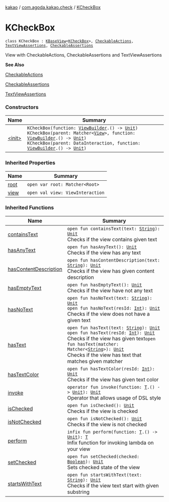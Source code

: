 [kakao](../../index.md) / [com.agoda.kakao.check](../index.md) / [KCheckBox](./index.md)

# KCheckBox

`class KCheckBox : `[`KBaseView`](../../com.agoda.kakao.common.views/-k-base-view/index.md)`<`[`KCheckBox`](./index.md)`>, `[`CheckableActions`](../-checkable-actions/index.md)`, `[`TextViewAssertions`](../../com.agoda.kakao.text/-text-view-assertions/index.md)`, `[`CheckableAssertions`](../-checkable-assertions/index.md)

View with CheckableActions, CheckableAssertions and TextViewAssertions

**See Also**

[CheckableActions](../-checkable-actions/index.md)

[CheckableAssertions](../-checkable-assertions/index.md)

[TextViewAssertions](../../com.agoda.kakao.text/-text-view-assertions/index.md)

### Constructors

| Name | Summary |
|---|---|
| [&lt;init&gt;](-init-.md) | `KCheckBox(function: `[`ViewBuilder`](../../com.agoda.kakao.common.builders/-view-builder/index.md)`.() -> `[`Unit`](https://kotlinlang.org/api/latest/jvm/stdlib/kotlin/-unit/index.html)`)`<br>`KCheckBox(parent: Matcher<`[`View`](https://developer.android.com/reference/android/view/View.html)`>, function: `[`ViewBuilder`](../../com.agoda.kakao.common.builders/-view-builder/index.md)`.() -> `[`Unit`](https://kotlinlang.org/api/latest/jvm/stdlib/kotlin/-unit/index.html)`)`<br>`KCheckBox(parent: DataInteraction, function: `[`ViewBuilder`](../../com.agoda.kakao.common.builders/-view-builder/index.md)`.() -> `[`Unit`](https://kotlinlang.org/api/latest/jvm/stdlib/kotlin/-unit/index.html)`)` |

### Inherited Properties

| Name | Summary |
|---|---|
| [root](../../com.agoda.kakao.common.views/-k-base-view/root.md) | `open var root: Matcher<Root>` |
| [view](../../com.agoda.kakao.common.views/-k-base-view/view.md) | `open val view: ViewInteraction` |

### Inherited Functions

| Name | Summary |
|---|---|
| [containsText](../../com.agoda.kakao.text/-text-view-assertions/contains-text.md) | `open fun containsText(text: `[`String`](https://kotlinlang.org/api/latest/jvm/stdlib/kotlin/-string/index.html)`): `[`Unit`](https://kotlinlang.org/api/latest/jvm/stdlib/kotlin/-unit/index.html)<br>Checks if the view contains given text |
| [hasAnyText](../../com.agoda.kakao.text/-text-view-assertions/has-any-text.md) | `open fun hasAnyText(): `[`Unit`](https://kotlinlang.org/api/latest/jvm/stdlib/kotlin/-unit/index.html)<br>Checks if the view has any text |
| [hasContentDescription](../../com.agoda.kakao.text/-text-view-assertions/has-content-description.md) | `open fun hasContentDescription(text: `[`String`](https://kotlinlang.org/api/latest/jvm/stdlib/kotlin/-string/index.html)`): `[`Unit`](https://kotlinlang.org/api/latest/jvm/stdlib/kotlin/-unit/index.html)<br>Checks if the view has given content description |
| [hasEmptyText](../../com.agoda.kakao.text/-text-view-assertions/has-empty-text.md) | `open fun hasEmptyText(): `[`Unit`](https://kotlinlang.org/api/latest/jvm/stdlib/kotlin/-unit/index.html)<br>Checks if the view have not any text |
| [hasNoText](../../com.agoda.kakao.text/-text-view-assertions/has-no-text.md) | `open fun hasNoText(text: `[`String`](https://kotlinlang.org/api/latest/jvm/stdlib/kotlin/-string/index.html)`): `[`Unit`](https://kotlinlang.org/api/latest/jvm/stdlib/kotlin/-unit/index.html)<br>`open fun hasNoText(resId: `[`Int`](https://kotlinlang.org/api/latest/jvm/stdlib/kotlin/-int/index.html)`): `[`Unit`](https://kotlinlang.org/api/latest/jvm/stdlib/kotlin/-unit/index.html)<br>Checks if the view does not have a given text |
| [hasText](../../com.agoda.kakao.text/-text-view-assertions/has-text.md) | `open fun hasText(text: `[`String`](https://kotlinlang.org/api/latest/jvm/stdlib/kotlin/-string/index.html)`): `[`Unit`](https://kotlinlang.org/api/latest/jvm/stdlib/kotlin/-unit/index.html)<br>`open fun hasText(resId: `[`Int`](https://kotlinlang.org/api/latest/jvm/stdlib/kotlin/-int/index.html)`): `[`Unit`](https://kotlinlang.org/api/latest/jvm/stdlib/kotlin/-unit/index.html)<br>Checks if the view has given text`open fun hasText(matcher: Matcher<`[`String`](https://kotlinlang.org/api/latest/jvm/stdlib/kotlin/-string/index.html)`>): `[`Unit`](https://kotlinlang.org/api/latest/jvm/stdlib/kotlin/-unit/index.html)<br>Checks if the view has text that matches given matcher |
| [hasTextColor](../../com.agoda.kakao.text/-text-view-assertions/has-text-color.md) | `open fun hasTextColor(resId: `[`Int`](https://kotlinlang.org/api/latest/jvm/stdlib/kotlin/-int/index.html)`): `[`Unit`](https://kotlinlang.org/api/latest/jvm/stdlib/kotlin/-unit/index.html)<br>Checks if the view has given text color |
| [invoke](../../com.agoda.kakao.common.views/-k-base-view/invoke.md) | `operator fun invoke(function: `[`T`](../../com.agoda.kakao.common.views/-k-base-view/index.md#T)`.() -> `[`Unit`](https://kotlinlang.org/api/latest/jvm/stdlib/kotlin/-unit/index.html)`): `[`Unit`](https://kotlinlang.org/api/latest/jvm/stdlib/kotlin/-unit/index.html)<br>Operator that allows usage of DSL style |
| [isChecked](../-checkable-assertions/is-checked.md) | `open fun isChecked(): `[`Unit`](https://kotlinlang.org/api/latest/jvm/stdlib/kotlin/-unit/index.html)<br>Checks if the view is checked |
| [isNotChecked](../-checkable-assertions/is-not-checked.md) | `open fun isNotChecked(): `[`Unit`](https://kotlinlang.org/api/latest/jvm/stdlib/kotlin/-unit/index.html)<br>Checks if the view is not checked |
| [perform](../../com.agoda.kakao.common.views/-k-base-view/perform.md) | `infix fun perform(function: `[`T`](../../com.agoda.kakao.common.views/-k-base-view/index.md#T)`.() -> `[`Unit`](https://kotlinlang.org/api/latest/jvm/stdlib/kotlin/-unit/index.html)`): `[`T`](../../com.agoda.kakao.common.views/-k-base-view/index.md#T)<br>Infix function for invoking lambda on your view |
| [setChecked](../-checkable-actions/set-checked.md) | `open fun setChecked(checked: `[`Boolean`](https://kotlinlang.org/api/latest/jvm/stdlib/kotlin/-boolean/index.html)`): `[`Unit`](https://kotlinlang.org/api/latest/jvm/stdlib/kotlin/-unit/index.html)<br>Sets checked state of the view |
| [startsWithText](../../com.agoda.kakao.text/-text-view-assertions/starts-with-text.md) | `open fun startsWithText(text: `[`String`](https://kotlinlang.org/api/latest/jvm/stdlib/kotlin/-string/index.html)`): `[`Unit`](https://kotlinlang.org/api/latest/jvm/stdlib/kotlin/-unit/index.html)<br>Checks if the view text start with given substring |
